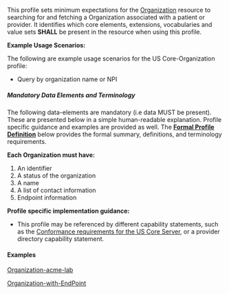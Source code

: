 This profile sets minimum expectations for the [Organization] resource to searching for and fetching a Organization associated with a patient or provider. It identifies which core elements, extensions, vocabularies and value sets **SHALL** be present in the resource when using this profile.

**Example Usage Scenarios:**

The following are example usage scenarios for the US Core-Organization profile:

-   Query by organization name or NPI


##### Mandatory Data Elements and Terminology


The following data-elements are mandatory (i.e data MUST be present). These are presented below in a simple human-readable explanation.  Profile specific guidance and examples are provided as well.  The [**Formal Profile Definition**](#profile) below provides the  formal summary, definitions, and  terminology requirements.  

**Each Organization must have:**

1.  An identifier
1.  A status of the organization
1.  A name
1.  A list of contact information
1.  Endpoint information


**Profile specific implementation guidance:**

- This profile may be referenced by different capability statements, such as the [Conformance requirements for the US Core Server], or a provider directory capability statement.

#### Examples

[Organization-acme-lab](Organization-acme-lab.html)

[Organization-with-EndPoint](Organization-Saint-Luke-w-endpoint.html)

[Organization]: {{site.data.fhir.path}}/organization.html
[Conformance requirements for the US Core Server]: CapabilityStatement-server.html
